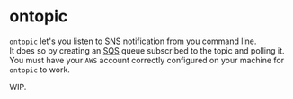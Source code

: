 # ontopic

`ontopic` let's you listen to [SNS](https://aws.amazon.com/sns) notification from you command line.  
It does so by creating an [SQS](https://aws.amazon.com/sqs) queue subscribed to the topic and polling it.  
You must have your `AWS` account correctly configured on your machine for `ontopic` to work.

WIP.

